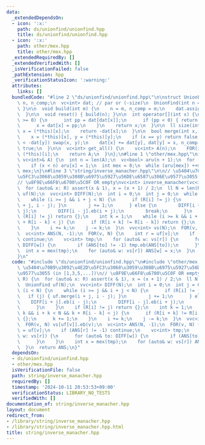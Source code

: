 ```yaml
---
data:
  _extendedDependsOn:
  - icon: ':x:'
    path: ds/unionfind/unionfind.hpp
    title: ds/unionfind/unionfind.hpp
  - icon: ':x:'
    path: other/mex.hpp
    title: other/mex.hpp
  _extendedRequiredBy: []
  _extendedVerifiedWith: []
  _isVerificationFailed: false
  _pathExtension: hpp
  _verificationStatusIcon: ':warning:'
  attributes:
    links: []
  bundledCode: "#line 2 \"ds/unionfind/unionfind.hpp\"\n\nstruct UnionFind {\n  int\
    \ n, n_comp;\n  vc<int> dat; // par or (-size)\n  UnionFind(int n = 0) { build(n);\
    \ }\n\n  void build(int m) {\n    n = m, n_comp = m;\n    dat.assign(n, -1);\n\
    \  }\n\n  void reset() { build(n); }\n\n  int operator[](int x) {\n    while (dat[x]\
    \ >= 0) {\n      int pp = dat[dat[x]];\n      if (pp < 0) { return dat[x]; }\n\
    \      x = dat[x] = pp;\n    }\n    return x;\n  }\n\n  ll size(int x) {\n   \
    \ x = (*this)[x];\n    return -dat[x];\n  }\n\n  bool merge(int x, int y) {\n\
    \    x = (*this)[x], y = (*this)[y];\n    if (x == y) return false;\n    if (-dat[x]\
    \ < -dat[y]) swap(x, y);\n    dat[x] += dat[y], dat[y] = x, n_comp--;\n    return\
    \ true;\n  }\n\n  vc<int> get_all() {\n    vc<int> A(n);\n    FOR(i, n) A[i] =\
    \ (*this)[i];\n    return A;\n  }\n};\n#line 1 \"other/mex.hpp\"\nint mex(const\
    \ vc<int>& A) {\n  int n = len(A);\n  vc<bool> aru(n + 1);\n  for (auto& x: A)\n\
    \    if (x < n) aru[x] = 1;\n  int mex = 0;\n  while (aru[mex]) ++mex;\n  return\
    \ mex;\n}\n#line 3 \"string/inverse_manacher.hpp\"\n\n// \u5404\u70B9\u3092\u4E2D\
    \u5FC3\u3068\u3059\u308B\u6975\u5927\u56DE\u6587\u306E\u9577\u3055 (in [1,3,5,...])\n\
    // \u8F9E\u66F8\u6700\u5C0F OR empty\nvc<int> inverse_manacher(vc<int> R) {\n\
    \  for (auto& x: R) assert(x & 1), x = (x + 1) / 2;\n  ll N = len(R);\n  UnionFind\
    \ uf(N);\n  vvc<int> DIFF(N);\n  int i = 0;\n  int j = 0;\n  while (i < N) {\n\
    \    while (i >= j && i + j < N) {\n      if (R[i] != j) {\n        if (j) { uf.merge(i\
    \ + j, i - j); }\n        j += 1;\n      } else {\n        DIFF[i + j].eb(i -\
    \ j);\n        DIFF[i - j].eb(i + j);\n        break;\n      }\n    }\n    if\
    \ (R[i] != j) return {};\n    int k = 1;\n    while (i >= k && i + k < N && k\
    \ + R[i - k] < j) {\n      if (R[i + k] != R[i - k]) return {};\n      k += 1;\n\
    \    }\n    i += k;\n    j -= k;\n  }\n  vvc<int> vs(N);\n  FOR(v, N) vs[uf[v]].eb(v);\n\
    \  vc<int> ANS(N, -1);\n  FOR(v, N) {\n    int r = uf[v];\n    if (ANS[r] != -1)\
    \ continue;\n    vc<int> tmp;\n    for (auto& w: vs[r]) {\n      for (auto& to:\
    \ DIFF[w]) {\n        if (ANS[to] != -1) tmp.eb(ANS[to]);\n      }\n    }\n  \
    \  int x = mex(tmp);\n    for (auto& w: vs[r]) ANS[w] = x;\n  }\n  return ANS;\n\
    }\n"
  code: "#include \"ds/unionfind/unionfind.hpp\"\n#include \"other/mex.hpp\"\n\n//\
    \ \u5404\u70B9\u3092\u4E2D\u5FC3\u3068\u3059\u308B\u6975\u5927\u56DE\u6587\u306E\
    \u9577\u3055 (in [1,3,5,...])\n// \u8F9E\u66F8\u6700\u5C0F OR empty\nvc<int> inverse_manacher(vc<int>\
    \ R) {\n  for (auto& x: R) assert(x & 1), x = (x + 1) / 2;\n  ll N = len(R);\n\
    \  UnionFind uf(N);\n  vvc<int> DIFF(N);\n  int i = 0;\n  int j = 0;\n  while\
    \ (i < N) {\n    while (i >= j && i + j < N) {\n      if (R[i] != j) {\n     \
    \   if (j) { uf.merge(i + j, i - j); }\n        j += 1;\n      } else {\n    \
    \    DIFF[i + j].eb(i - j);\n        DIFF[i - j].eb(i + j);\n        break;\n\
    \      }\n    }\n    if (R[i] != j) return {};\n    int k = 1;\n    while (i >=\
    \ k && i + k < N && k + R[i - k] < j) {\n      if (R[i + k] != R[i - k]) return\
    \ {};\n      k += 1;\n    }\n    i += k;\n    j -= k;\n  }\n  vvc<int> vs(N);\n\
    \  FOR(v, N) vs[uf[v]].eb(v);\n  vc<int> ANS(N, -1);\n  FOR(v, N) {\n    int r\
    \ = uf[v];\n    if (ANS[r] != -1) continue;\n    vc<int> tmp;\n    for (auto&\
    \ w: vs[r]) {\n      for (auto& to: DIFF[w]) {\n        if (ANS[to] != -1) tmp.eb(ANS[to]);\n\
    \      }\n    }\n    int x = mex(tmp);\n    for (auto& w: vs[r]) ANS[w] = x;\n\
    \  }\n  return ANS;\n}"
  dependsOn:
  - ds/unionfind/unionfind.hpp
  - other/mex.hpp
  isVerificationFile: false
  path: string/inverse_manacher.hpp
  requiredBy: []
  timestamp: '2024-10-11 20:53:53+09:00'
  verificationStatus: LIBRARY_NO_TESTS
  verifiedWith: []
documentation_of: string/inverse_manacher.hpp
layout: document
redirect_from:
- /library/string/inverse_manacher.hpp
- /library/string/inverse_manacher.hpp.html
title: string/inverse_manacher.hpp
---
```

